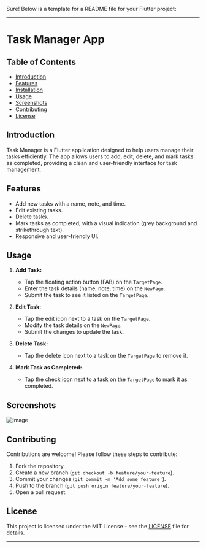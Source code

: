 Sure! Below is a template for a README file for your Flutter project:

---

# Task Manager App

## Table of Contents

- [Introduction](#introduction)
- [Features](#features)
- [Installation](#installation)
- [Usage](#usage)
- [Screenshots](#screenshots)
- [Contributing](#contributing)
- [License](#license)

## Introduction

Task Manager is a Flutter application designed to help users manage their tasks efficiently. The app allows users to add, edit, delete, and mark tasks as completed, providing a clean and user-friendly interface for task management.

## Features

- Add new tasks with a name, note, and time.
- Edit existing tasks.
- Delete tasks.
- Mark tasks as completed, with a visual indication (grey background and strikethrough text).
- Responsive and user-friendly UI.

## Usage

1. **Add Task:**
   - Tap the floating action button (FAB) on the `TargetPage`.
   - Enter the task details (name, note, time) on the `NewPage`.
   - Submit the task to see it listed on the `TargetPage`.

2. **Edit Task:**
   - Tap the edit icon next to a task on the `TargetPage`.
   - Modify the task details on the `NewPage`.
   - Submit the changes to update the task.

3. **Delete Task:**
   - Tap the delete icon next to a task on the `TargetPage` to remove it.

4. **Mark Task as Completed:**
   - Tap the check icon next to a task on the `TargetPage` to mark it as completed.

## Screenshots
![image](https://github.com/user-attachments/assets/cbe06345-383e-417d-a398-08aefe4f0ba1)


## Contributing

Contributions are welcome! Please follow these steps to contribute:

1. Fork the repository.
2. Create a new branch (`git checkout -b feature/your-feature`).
3. Commit your changes (`git commit -m 'Add some feature'`).
4. Push to the branch (`git push origin feature/your-feature`).
5. Open a pull request.

## License

This project is licensed under the MIT License - see the [LICENSE](LICENSE) file for details.

---
